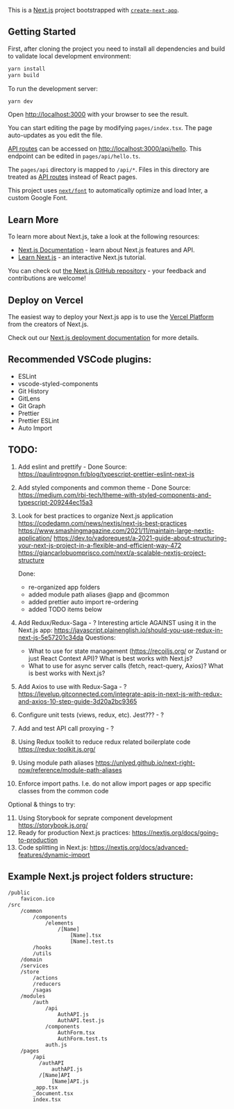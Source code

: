 This is a [Next.js](https://nextjs.org/) project bootstrapped with [`create-next-app`](https://github.com/vercel/next.js/tree/canary/packages/create-next-app).

## Getting Started

First, after cloning the project you need to install all dependencies and build to validate local development environment:

```bash
yarn install
yarn build
```

To run the development server:

```bash
yarn dev
```

Open [http://localhost:3000](http://localhost:3000) with your browser to see the result.

You can start editing the page by modifying `pages/index.tsx`. The page auto-updates as you edit the file.

[API routes](https://nextjs.org/docs/api-routes/introduction) can be accessed on [http://localhost:3000/api/hello](http://localhost:3000/api/hello). This endpoint can be edited in `pages/api/hello.ts`.

The `pages/api` directory is mapped to `/api/*`. Files in this directory are treated as [API routes](https://nextjs.org/docs/api-routes/introduction) instead of React pages.

This project uses [`next/font`](https://nextjs.org/docs/basic-features/font-optimization) to automatically optimize and load Inter, a custom Google Font.

## Learn More

To learn more about Next.js, take a look at the following resources:

- [Next.js Documentation](https://nextjs.org/docs) - learn about Next.js features and API.
- [Learn Next.js](https://nextjs.org/learn) - an interactive Next.js tutorial.

You can check out [the Next.js GitHub repository](https://github.com/vercel/next.js/) - your feedback and contributions are welcome!

## Deploy on Vercel

The easiest way to deploy your Next.js app is to use the [Vercel Platform](https://vercel.com/new?utm_medium=default-template&filter=next.js&utm_source=create-next-app&utm_campaign=create-next-app-readme) from the creators of Next.js.

Check out our [Next.js deployment documentation](https://nextjs.org/docs/deployment) for more details.

## Recommended VSCode plugins:

- ESLint
- vscode-styled-components
- Git History
- GitLens
- Git Graph
- Prettier
- Prettier ESLint
- Auto Import

## TODO:

1. Add eslint and prettify - Done
   Source: https://paulintrognon.fr/blog/typescript-prettier-eslint-next-js
2. Add styled components and common theme - Done
   Source: https://medium.com/rbi-tech/theme-with-styled-components-and-typescript-209244ec15a3
3. Look for best practices to organize Next.js application
   https://codedamn.com/news/nextjs/next-js-best-practices
   https://www.smashingmagazine.com/2021/11/maintain-large-nextjs-application/
   https://dev.to/vadorequest/a-2021-guide-about-structuring-your-next-js-project-in-a-flexible-and-efficient-way-472
   https://giancarlobuomprisco.com/next/a-scalable-nextjs-project-structure

   Done:

   - re-organized app folders
   - added module path aliases @app and @common
   - added prettier auto import re-ordering
   - added TODO items below

4. Add Redux/Redux-Saga - ?
   Interesting article AGAINST using it in the Next.js app: https://javascript.plainenglish.io/should-you-use-redux-in-next-js-5e57201c34da
   Questions:

   - What to use for state management (https://recoiljs.org/ or Zustand or just React Context API)? What is best works with Next.js?
   - What to use for async server calls (fetch, react-query, Axios)? What is best works with Next.js?

5. Add Axios to use with Redux-Saga - ?
   https://levelup.gitconnected.com/integrate-apis-in-next-js-with-redux-and-axios-10-step-guide-3d20a2bc9365
6. Configure unit tests (views, redux, etc). Jest??? - ?
7. Add and test API call proxying - ?
8. Using Redux toolkit to reduce redux related boilerplate code https://redux-toolkit.js.org/
9. Using module path aliases https://unlyed.github.io/next-right-now/reference/module-path-aliases
10. Enforce import paths. I.e. do not allow import pages or app specific classes from the common code

Optional & things to try:

11. Using Storybook for seprate component development https://storybook.js.org/
12. Ready for production Next.js practices: https://nextjs.org/docs/going-to-production
13. Code splitting in Next.js: https://nextjs.org/docs/advanced-features/dynamic-import

## Example Next.js project folders structure:

```
/public
    favicon.ico
/src
    /common
        /components
            /elements
                /[Name]
                    [Name].tsx
                    [Name].test.ts
        /hooks
        /utils
    /domain
    /services
    /store
        /actions
        /reducers
        /sagas
    /modules
        /auth
            /api
                AuthAPI.js
                AuthAPI.test.js
            /components
                AuthForm.tsx
                AuthForm.test.ts
            auth.js
    /pages
        /api
          /authAPI
              authAPI.js
          /[Name]API
              [Name]API.js
        _app.tsx
        _document.tsx
        index.tsx
```
